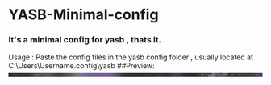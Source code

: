 # YASB-Minimal-config
### It's a minimal config for yasb , thats it.
Usage : 
   Paste the config files in the yasb config folder , usually located at C:\Users\Username\.config\yasb
##Preview:
![alt text](https://github.com/Nxrnoob/YASB-Minimal-config/blob/main/yasb_bar.png?raw=true)
